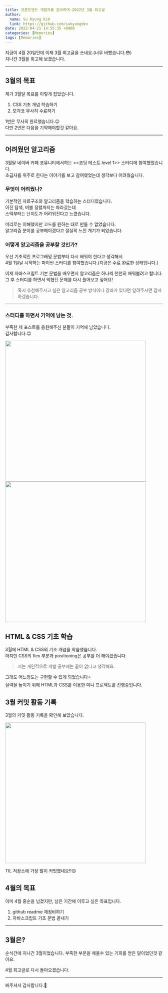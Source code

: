 ```yaml
---
title: 프론트엔드 개발자를 준비하며-2022년 3월 회고글
author:
  name: Su Kyung Kim
  link: https://github.com/sukyungdev
date: 2022-04-21 14:55:35 +0900
categories: [Memories]
tags: [Memories]
---
```


지금이 4월 20일인데 이제 3월 회고글을 쓰네요.(너무 바빴습니다.😳)  
지나간 3월을 회고해 보겠습니다.

---

## 3월의 목표

제가 3월달 목표를 이렇게 잡았습니다.

1. CSS 기초 개념 학습하기
2. 모각코 무사히 수료하기

1번은 무사히 완료했습니다.😉  
다만 2번은 다음을 기약해야할것 같아요.

---

## 어려웠던 알고리즘

3월달 네이버 카페 코뮤니티에서하는 <<코딩 테스트 level 1>> 스터디에 참여했었습니다.  
초급자를 위주로 한다는 이야기를 보고 참여했었는데 생각보다 어려웠습니다.

### 무엇이 어려웠나?

기본적인 자료구조와 알고리즘을 학습하는 스터디였습니다.  
이진 탐색, 버블 정렬까지는 따라갔는데  
스택부터는 난이도가 어려워진다고 느꼈습니다.

머리로는 이해했지만 코드를 원하는 대로 만들 수 없었습니다.  
알고리즘 분야를 공부해야겠다고 절실히 느낀 계기가 되었습니다.

### 어떻게 알고리즘을 공부할 것인가?

우선 기초적인 프로그래밍 문법부터 다시 배워야 한다고 생각해서  
4월 1일날 시작하는 파이썬 스터디를 참여했습니다.(지금은 수료 완료한 상태입니다.)

이제 자바스크립트 기본 문법을 배우면서 알고리즘은 하나씩 천천히 배워볼려고 합니다.  
그 후 스터디를 하면서 막혔던 문제를 다시 풀어보고 싶어요!

> 혹시 추천해주시고 싶은 알고리즘 공부 방식이나 강좌가 있다면 알려주시면 감사하겠습니다.

---

### 스터디를 하면서 기억에 남는 것.

부족한 제 포스트를 응원해주신 분들이 기억에 남았습니다.  
감사합니다.😊

<img src="https://user-images.githubusercontent.com/96860670/164282795-b7492e23-8296-4aaf-bc86-878bfa243620.png" width="450px" />

<img src="https://user-images.githubusercontent.com/96860670/164282885-eebfa74f-d19b-4b90-ae5a-fca959ef5562.png" width="450px" />

## HTML & CSS 기초 학습

3월에 HTML & CSS의 기초 개념을 학습했습니다.  
하지만 CSS의 flex 부분과 positioning은 공부를 더 해야겠습니다.

> 저는 개인적으로 개발 공부에는 끝이 없다고 생각해요.

그래도 어느정도는 구현할 수 있게 되었습니다⭐️  
실력을 높이기 위해 HTML과 CSS를 이용한 미니 프로젝트를 진행중입니다.

## 3월 커밋 활동 기록

3월의 커밋 활동 기록을 확인해 보았습니다.

<img src="https://user-images.githubusercontent.com/96860670/164283030-14654ca5-2e76-4915-baba-162a0ae24153.png" width="450px" />

TIL 저장소에 가장 많이 커밋했네요!!😊

## 4월의 목표

이미 4월 중순을 넘겼지만, 남은 기간에 이루고 싶은 목표입니다.

1. github readme 재정비하기
2. 자바스크립트 기초 문법 끝내기

---

## 3월은?

순식간에 지나간 3월이었습니다.
부족한 부분을 채울수 있는 기회를 얻은 달이었던것 같아요.

4월 회고글로 다시 돌아오겠습니다.

---

봐주셔서 감사합니다.💫
